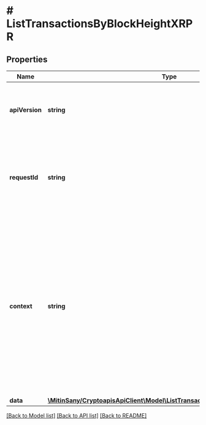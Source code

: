 # # ListTransactionsByBlockHeightXRPR

## Properties

Name | Type | Description | Notes
------------ | ------------- | ------------- | -------------
**apiVersion** | **string** | Specifies the version of the API that incorporates this endpoint. |
**requestId** | **string** | Defines the ID of the request. The &#x60;requestId&#x60; is generated by Crypto APIs and it&#39;s unique for every request. |
**context** | **string** | In batch situations the user can use the context to correlate responses with requests. This property is present regardless of whether the response was successful or returned as an error. &#x60;context&#x60; is specified by the user. | [optional]
**data** | [**\MitinSany/CryptoapisApiClient\Model\ListTransactionsByBlockHeightXRPRData**](ListTransactionsByBlockHeightXRPRData.md) |  |

[[Back to Model list]](../../README.md#models) [[Back to API list]](../../README.md#endpoints) [[Back to README]](../../README.md)
